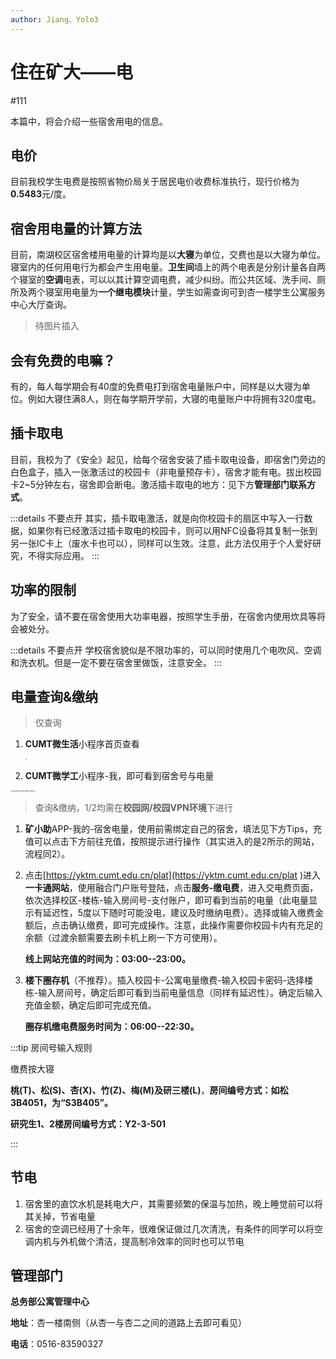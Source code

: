 ```yaml
---
author: Jiang、Yolo3
---
```


# 住在矿大——电

#111

本篇中，将会介绍一些宿舍用电的信息。

## 电价

 目前我校学生电费是按照省物价局关于居民电价收费标准执行，现行价格为**0.5483**元/度。

## 宿舍用电量的计算方法

目前，南湖校区宿舍楼用电量的计算均是以**大寝**为单位，交费也是以大寝为单位。寝室内的任何用电行为都会产生用电量。**卫生间**墙上的两个电表是分别计量各自两个寝室的**空调**电表，可以以其计算空调电费，减少纠纷。而公共区域、洗手间、厕所及两个寝室用电量为**一个继电模块**计量，学生如需查询可到杏一楼学生公寓服务中心大厅查询。

> 待图片插入

## 会有免费的电嘛？

有的，每人每学期会有40度的免费电打到宿舍电量账户中，同样是以大寝为单位。例如大寝住满8人，则在每学期开学前，大寝的电量账户中将拥有320度电。

## 插卡取电

目前，我校为了《安全》起见，给每个宿舍安装了插卡取电设备，即宿舍门旁边的白色盒子，插入一张激活过的校园卡（非电量预存卡），宿舍才能有电。拔出校园卡2~5分钟左右，宿舍即会断电。激活插卡取电的地方：见下方**管理部门联系方式**。

:::details 不要点开
其实，插卡取电激活，就是向你校园卡的扇区中写入一行数据，如果你有已经激活过插卡取电的校园卡，则可以用NFC设备将其复制一张到另一张IC卡上（废水卡也可以），同样可以生效。注意，此方法仅用于个人爱好研究，不得实际应用。
:::

## 功率的限制

为了安全，请不要在宿舍使用大功率电器，按照学生手册，在宿舍内使用炊具等将会被处分。

:::details 不要点开
学校宿舍貌似是不限功率的，可以同时使用几个电吹风、空调和洗衣机。但是一定不要在宿舍里做饭，注意安全。
:::

## 电量查询&缴纳

> 仅查询

1. **CUMT微生活**小程序首页查看

   <img src="https://s2.loli.net/2023/07/07/ZTCgkeyIDQxGE26.jpg" style="zoom:15%;margin: 0 auto" />

2. **CUMT微学工**小程序-我，即可看到宿舍号与电量

<img src="https://s2.loli.net/2023/07/07/qtjobkJHnhrLTgf.jpg" alt="d03b2da522208f4f07da2c378d8f171f" style="zoom:15%;margin: 0 auto" />

> 查询&缴纳，1/2均需在**校园网/校园VPN环境**下进行

1. **矿小助**APP-我的-宿舍电量，使用前需绑定自己的宿舍，填法见下方Tips，充值可以点击下方前往充值，按照提示进行操作（其实进入的是2所示的网站，流程同2）。

2. 点击[https://yktm.cumt.edu.cn/plat](https://yktm.cumt.edu.cn/plat )进入**一卡通网站**，使用融合门户账号登陆，点击**服务-缴电费**，进入交电费页面，依次选择校区-楼栋-输入房间号-支付账户，即可看到当前的电量（此电量显示有延迟性，5度以下随时可能没电，建议及时缴纳电费）。选择或输入缴费金额后，点击确认缴费，即可完成操作。注意，此操作需要你校园卡内有充足的余额（过渡余额需要去刷卡机上刷一下方可使用）。

   **线上网站充值的时间为：03:00--23:00。**

3. **楼下圈存机**（不推荐）。插入校园卡-公寓电量缴费-输入校园卡密码-选择楼栋-输入房间号，确定后即可看到当前电量信息（同样有延迟性）。确定后输入充值金额，确定后即可完成充值。

   **圈存机缴电费服务时间为：06:00--22:30。**

:::tip 房间号输入规则

缴费按大寝

**桃(T)、松(S)、杏(X)、竹(Z)、梅(M)及研三楼(L)**，**房间编号方式：如松3B4051，为“S3B405”。**

**研究生1、2楼房间编号方式：Y2-3-501**

:::

## 节电

1. 宿舍里的直饮水机是耗电大户，其需要频繁的保温与加热，晚上睡觉前可以将其关掉，节省电量
2. 宿舍的空调已经用了十余年，很难保证做过几次清洗，有条件的同学可以将空调内机与外机做个清洁，提高制冷效率的同时也可以节电

## 管理部门

**总务部公寓管理中心**

**地址**：杏一楼南侧（从杏一与杏二之间的道路上去即可看见）

**电话**：0516-83590327
